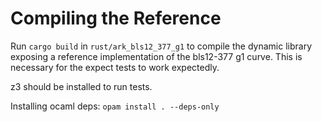 # Compiling the Reference

Run `cargo build` in `rust/ark_bls12_377_g1` to compile the dynamic library
exposing a reference implementation of the bls12-377 g1 curve. This is
necessary for the expect tests to work expectedly.

z3 should be installed to run tests.

Installing ocaml deps: `opam install . --deps-only`
